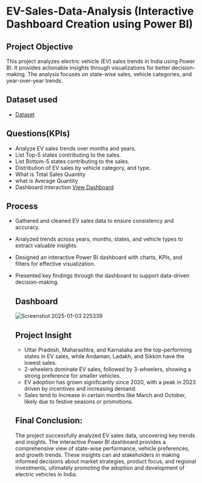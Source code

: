 # EV-Sales-Data-Analysis (Interactive Dashboard Creation using Power BI)
## Project Objective 
This project analyzes electric vehicle (EV) sales trends in India using Power BI. It provides actionable insights through visualizations for better decision-making. The analysis focuses on state-wise sales, vehicle categories, and year-over-year trends.

## Dataset used 
- <a href="https://github.com/thecodingraj/EV-Sales-Analysis/commit/3b1c6e81c096ea65e669e8068d308fda5e8a593d">Dataset</a>

## Questions(KPIs)
- Analyze EV sales trends over months and years.
- List Top-5 states contributing to the sales.
- List Bottom-5 states contributing to the sales.
- Distribution of EV sales by vehicle category, and type.
- What is Total Sales Quantity
- what is Average Quantity
- Dashboard Interaction <a href="https://github.com/thecodingraj/EV-Sales-Analysis/commit/686ff79669ae900a009d9a685bf99b8ef69f025a">View Dashboard</a>

## Process
- Gathered and cleaned EV sales data to ensure consistency and accuracy.
- Analyzed trends across years, months, states, and vehicle types to extract valuable insights.
- Designed an interactive Power BI dashboard with charts, KPIs, and filters for effective visualization.
- Presented key findings through the dashboard to support data-driven decision-making.

  ## Dashboard
  ![Screenshot 2025-01-03 225339](https://github.com/user-attachments/assets/c1894035-e7c3-4bfa-8570-a6f0e570ce77)

  ## Project Insight
  - Uttar Pradesh, Maharashtra, and Karnataka are the top-performing states in EV sales, while Andaman, Ladakh, and Sikkim have the lowest sales.
  - 2-wheelers dominate EV sales, followed by 3-wheelers, showing a strong preference for smaller vehicles.
  - EV adoption has grown significantly since 2020, with a peak in 2023 driven by incentives and increasing demand.
  - Sales tend to Increase in certain months like March and October, likely due to festive seasons or promotions.
 
  ## Final Conclusion:
  The project successfully analyzed EV sales data, uncovering key trends and insights. The interactive Power BI dashboard provides a comprehensive view of state-wise performance, vehicle preferences, and growth trends. These insights can aid stakeholders in making informed decisions about market strategies, product focus, and regional investments, ultimately promoting the adoption and development of electric vehicles in India.
